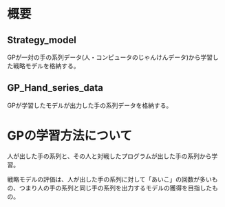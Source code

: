 # 概要
## Strategy_model
GPが一対の手の系列データ(人・コンピュータのじゃんけんデータ)から学習した戦略モデルを格納する。

## GP_Hand_series_data
GPが学習したモデルが出力した手の系列データを格納する。


# GPの学習方法について
人が出した手の系列と、その人と対戦したプログラムが出した手の系列から学習。

戦略モデルの評価は、人が出した手の系列に対して「あいこ」の回数が多いもの、つまり人の手の系列と同じ手の系列を出力するモデルの獲得を目指したもの。
